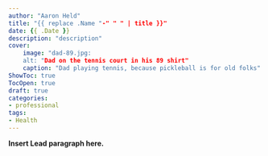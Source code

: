 ```yaml
---
author: "Aaron Held"
title: "{{ replace .Name "-" " " | title }}"
date: {{ .Date }}
description: "description"
cover:
    image: "dad-89.jpg:
    alt: "Dad on the tennis court in his 89 shirt"
    caption: "Dad playing tennis, because pickleball is for old folks"
ShowToc: true
TocOpen: true
draft: true
categories:
- professional
tags:
- Health
---
```


**Insert Lead paragraph here.**